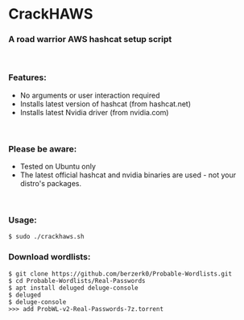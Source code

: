 # CrackHAWS
### A road warrior AWS hashcat setup script

<br>

### Features:
* No arguments or user interaction required
* Installs latest version of hashcat (from hashcat.net)
* Installs latest Nvidia driver (from nvidia.com)

<br>

### Please be aware:
* Tested on Ubuntu only
* The latest official hashcat and nvidia binaries are used - not your distro's packages.

<br>

### Usage:
~~~
$ sudo ./crackhaws.sh
~~~

### Download wordlists:
~~~
$ git clone https://github.com/berzerk0/Probable-Wordlists.git
$ cd Probable-Wordlists/Real-Passwords
$ apt install deluged deluge-console
$ deluged
$ deluge-console
>>> add ProbWL-v2-Real-Passwords-7z.torrent
~~~